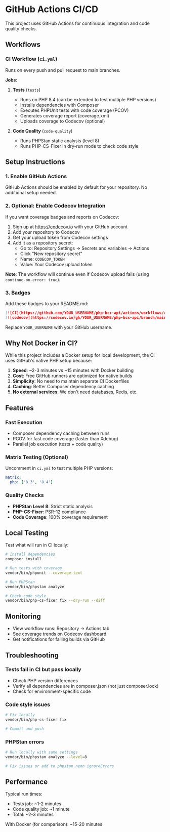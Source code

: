 # GitHub Actions CI/CD

This project uses GitHub Actions for continuous integration and code quality checks.

## Workflows

### CI Workflow (`ci.yml`)

Runs on every push and pull request to main branches.

**Jobs:**

1. **Tests** (`tests`)
   - Runs on PHP 8.4 (can be extended to test multiple PHP versions)
   - Installs dependencies with Composer
   - Executes PHPUnit tests with code coverage (PCOV)
   - Generates coverage report (coverage.xml)
   - Uploads coverage to Codecov (optional)

2. **Code Quality** (`code-quality`)
   - Runs PHPStan static analysis (level 8)
   - Runs PHP-CS-Fixer in dry-run mode to check code style

## Setup Instructions

### 1. Enable GitHub Actions

GitHub Actions should be enabled by default for your repository. No additional setup needed.

### 2. Optional: Enable Codecov Integration

If you want coverage badges and reports on Codecov:

1. Sign up at https://codecov.io with your GitHub account
2. Add your repository to Codecov
3. Get your upload token from Codecov settings
4. Add it as a repository secret:
   - Go to: Repository Settings → Secrets and variables → Actions
   - Click "New repository secret"
   - Name: `CODECOV_TOKEN`
   - Value: Your Codecov upload token

**Note**: The workflow will continue even if Codecov upload fails (using `continue-on-error: true`).

### 3. Badges

Add these badges to your README.md:

```markdown
[![CI](https://github.com/YOUR_USERNAME/php-bcx-api/actions/workflows/ci.yml/badge.svg)](https://github.com/YOUR_USERNAME/php-bcx-api/actions/workflows/ci.yml)
[![codecov](https://codecov.io/gh/YOUR_USERNAME/php-bcx-api/branch/main/graph/badge.svg)](https://codecov.io/gh/YOUR_USERNAME/php-bcx-api)
```

Replace `YOUR_USERNAME` with your GitHub username.

## Why Not Docker in CI?

While this project includes a Docker setup for local development, the CI uses GitHub's native PHP setup because:

1. **Speed**: ~2-3 minutes vs ~15 minutes with Docker building
2. **Cost**: Free GitHub runners are optimized for native builds
3. **Simplicity**: No need to maintain separate CI Dockerfiles
4. **Caching**: Better Composer dependency caching
5. **No external services**: We don't need databases, Redis, etc.

## Features

### Fast Execution
- Composer dependency caching between runs
- PCOV for fast code coverage (faster than Xdebug)
- Parallel job execution (tests + code quality)

### Matrix Testing (Optional)
Uncomment in `ci.yml` to test multiple PHP versions:

```yaml
matrix:
  php: ['8.3', '8.4']
```

### Quality Checks
- **PHPStan Level 8**: Strict static analysis
- **PHP-CS-Fixer**: PSR-12 compliance
- **Code Coverage**: 100% coverage requirement

## Local Testing

Test what will run in CI locally:

```bash
# Install dependencies
composer install

# Run tests with coverage
vendor/bin/phpunit --coverage-text

# Run PHPStan
vendor/bin/phpstan analyze

# Check code style
vendor/bin/php-cs-fixer fix --dry-run --diff
```

## Monitoring

- View workflow runs: Repository → Actions tab
- See coverage trends on Codecov dashboard
- Get notifications for failing builds via GitHub

## Troubleshooting

### Tests fail in CI but pass locally
- Check PHP version differences
- Verify all dependencies are in composer.json (not just composer.lock)
- Check for environment-specific code

### Code style issues
```bash
# Fix locally
vendor/bin/php-cs-fixer fix

# Commit and push
```

### PHPStan errors
```bash
# Run locally with same settings
vendor/bin/phpstan analyze --level=8

# Fix issues or add to phpstan.neon ignoreErrors
```

## Performance

Typical run times:
- Tests job: ~1-2 minutes
- Code quality job: ~1 minute
- Total: ~2-3 minutes

With Docker (for comparison): ~15-20 minutes
